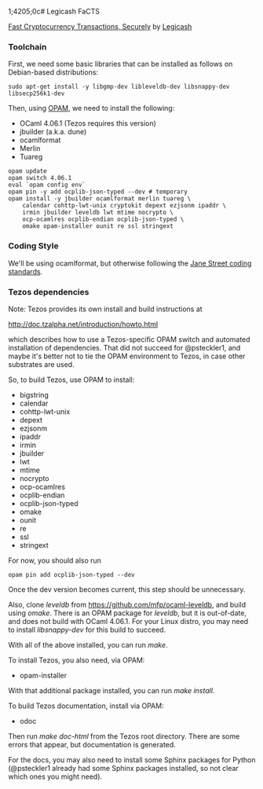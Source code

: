 1;4205;0c# Legicash FaCTS

[Fast Cryptocurrency Transactions, Securely](http://j.mp/FaCTS)
by [Legicash](http://legi.cash/)

### Toolchain

First, we need some basic libraries that can be installed as follows on Debian-based distributions:
```
sudo apt-get install -y libgmp-dev libleveldb-dev libsnappy-dev libsecp256k1-dev
```

Then, using [OPAM](https://opam.ocaml.org/), we need to install the following:
  * OCaml 4.06.1 (Tezos requires this version)
  * jbuilder (a.k.a. dune)
  * ocamlformat
  * Merlin
  * Tuareg

```
opam update
opam switch 4.06.1
eval `opam config env`
opam pin -y add ocplib-json-typed --dev # temporary
opam install -y jbuilder ocamlformat merlin tuareg \
    calendar cohttp-lwt-unix cryptokit depext ezjsonm ipaddr \
    irmin jbuilder leveldb lwt mtime nocrypto \
    ocp-ocamlres ocplib-endian ocplib-json-typed \
    omake opam-installer ounit re ssl stringext
```

### Coding Style

We'll be using ocamlformat, but otherwise following the
[Jane Street coding standards](https://opensource.janestreet.com/standards/).

### Tezos dependencies

Note: Tezos provides its own install and build instructions at

  http://doc.tzalpha.net/introduction/howto.html
  
which describes how to use a Tezos-specific OPAM switch and 
automated installation of dependencies. That did not succeed for 
@psteckler1, and maybe it's better not to tie the OPAM environment 
to Tezos, in case other substrates are used.

So, to build Tezos, use OPAM to install:
  * bigstring
  * calendar
  * cohttp-lwt-unix
  * depext
  * ezjsonm
  * ipaddr
  * irmin
  * jbuilder
  * lwt
  * mtime
  * nocrypto
  * ocp-ocamlres
  * ocplib-endian
  * ocplib-json-typed
  * omake
  * ounit
  * re
  * ssl
  * stringext

For now, you should also run 

    opam pin add ocplib-json-typed --dev 

Once the dev version becomes current, this step should be unnecessary.

Also, clone *leveldb* from https://github.com/mfp/ocaml-leveldb, and build
using *omake*. There is an OPAM package for *leveldb*, but it is out-of-date, and
does not build with OCaml 4.06.1. For your Linux distro, you may need to install
*libsnappy-dev* for this build to succeed.

With all of the above installed, you can run *make*.

To install Tezos, you also need, via OPAM:
  * opam-installer

With that additional package installed, you can run *make install*.

To build Tezos documentation, install via OPAM:
  * odoc
  
Then run *make doc-html* from the Tezos root directory. There are some 
errors that appear, but documentation is generated. 

For the docs, you may also need to install some Sphinx packages for Python 
(@psteckler1 already had some Sphinx packages installed, so not clear which 
ones you might need).
